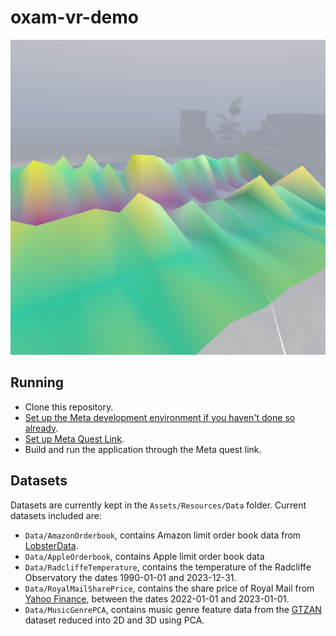# oxam-vr-demo

![](Assets/Resources/Media/plane.jpg)

## Running

- Clone this repository.
- [Set up the Meta development environment if you haven't done so already](https://developer.oculus.com/documentation/unity/unity-env-device-setup/#development-environment-setup).
- [Set up Meta Quest Link](https://www.meta.com/en-gb/help/quest/articles/headsets-and-accessories/oculus-link/set-up-link/).
- Build and run the application through the Meta quest link.

## Datasets

Datasets are currently kept in the `Assets/Resources/Data` folder. Current datasets included are:

- `Data/AmazonOrderbook`, contains Amazon limit order book data from [LobsterData](https://lobsterdata.com/).
- `Data/AppleOrderbook`, contains Apple limit order book data
- `Data/RadcliffeTemperature`, contains the temperature of the Radcliffe Observatory the dates 1990-01-01 and 2023-12-31.
- `Data/RoyalMailSharePrice`, contains the share price of Royal Mail from [Yahoo Finance](https://uk.finance.yahoo.com/quote/ROYMY/history/?guccounter=1), between the dates 2022-01-01 and 2023-01-01.
- `Data/MusicGenrePCA`, contains music genre feature data from the [GTZAN](https://www.kaggle.com/datasets/andradaolteanu/gtzan-dataset-music-genre-classification/data) dataset reduced into 2D and 3D using PCA.
